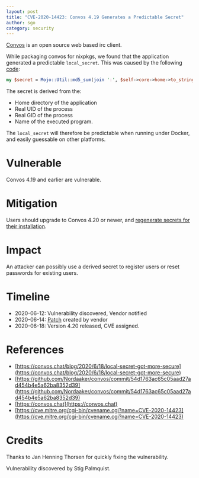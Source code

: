 ```yaml
---
layout: post
title: "CVE-2020-14423: Convos 4.19 Generates a Predictable Secret"
author: sgo
category: security
---
```


[Convos](https://convos.chat) is an open source web based irc client.

While packaging convos for nixpkgs, we found that the application generated a predictable `local_secret`. This was caused by the following [code](https://github.com/Nordaaker/convos/blob/4.19/lib/Convos/Core/Settings.pm#L98):

```perl
my $secret = Mojo::Util::md5_sum(join ':', $self->core->home->to_string, $<, $(, $0);
```

The secret is derived from the: 
- Home directory of the application 
- Real UID of the process
- Real GID of the process
- Name of the executed program.


The `local_secret` will therefore be predictable when running under Docker, and
easily guessable on other platforms.

# Vulnerable

Convos 4.19 and earlier are vulnerable.

# Mitigation

Users should upgrade to Convos 4.20 or newer, and [regenerate secrets for their installation](https://convos.chat/blog/2020/6/18/local-secret-got-more-secure).

# Impact

An attacker can possibly use a derived secret to register users or reset
passwords for existing users.

# Timeline

- 2020-06-12: Vulnerability discovered, Vendor notified
- 2020-06-14: [Patch](https://github.com/Nordaaker/convos/commit/54d1763ac65c05aad27ad454b4e5a62ba8352d39) created by vendor
- 2020-06-18: Version 4.20 released, CVE assigned.

# References

- [https://convos.chat/blog/2020/6/18/local-secret-got-more-secure](https://convos.chat/blog/2020/6/18/local-secret-got-more-secure)
- [https://github.com/Nordaaker/convos/commit/54d1763ac65c05aad27ad454b4e5a62ba8352d39](https://github.com/Nordaaker/convos/commit/54d1763ac65c05aad27ad454b4e5a62ba8352d39)
- [https://convos.chat](https://convos.chat)
- [https://cve.mitre.org/cgi-bin/cvename.cgi?name=CVE-2020-14423](https://cve.mitre.org/cgi-bin/cvename.cgi?name=CVE-2020-14423)


# Credits

Thanks to Jan Henning Thorsen for quickly fixing the vulnerability.

Vulnerability discovered by Stig Palmquist.


